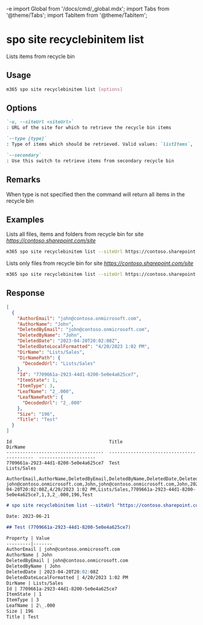-e <!-- DISCLAIMER: All secrets, passwords, and sensitive values in this document are examples only and not real credentials. -->
import Global from '/docs/cmd/_global.mdx';
import Tabs from '@theme/Tabs';
import TabItem from '@theme/TabItem';

# spo site recyclebinitem list

Lists items from recycle bin

## Usage

```sh
m365 spo site recyclebinitem list [options]
```

## Options

```md definition-list
`-u, --siteUrl <siteUrl>`
: URL of the site for which to retrieve the recycle bin items

`--type [type]`
: Type of items which should be retrieved. Valid values: `listItems`, `folders`, `files`.

`--secondary`
: Use this switch to retrieve items from secondary recycle bin
```

<Global />

## Remarks

When type is not specified then the command will return all items in the recycle bin

## Examples

Lists all files, items and folders from recycle bin for site _https://contoso.sharepoint.com/site_

```sh
m365 spo site recyclebinitem list --siteUrl https://contoso.sharepoint.com/site
```

Lists only files from recycle bin for site _https://contoso.sharepoint.com/site_

```sh
m365 spo site recyclebinitem list --siteUrl https://contoso.sharepoint.com/site --type files
```

## Response

<Tabs>
  <TabItem value="JSON">

  ```json
  [
    {
      "AuthorEmail": "john@contoso.onmicrosoft.com",
      "AuthorName": "John",
      "DeletedByEmail": "john@contoso.onmicrosoft.com",
      "DeletedByName": "John",
      "DeletedDate": "2023-04-20T20:02:08Z",
      "DeletedDateLocalFormatted": "4/20/2023 1:02 PM",
      "DirName": "Lists/Sales",
      "DirNamePath": {
        "DecodedUrl": "Lists/Sales"
      },
      "Id": "7709661a-2923-44d1-8200-5e0e4a625ce7",
      "ItemState": 1,
      "ItemType": 3,
      "LeafName": "2_.000",
      "LeafNamePath": {
        "DecodedUrl": "2_.000"
      },
      "Size": "196",
      "Title": "Test"
    }
  ]
  ```

  </TabItem>
  <TabItem value="Text">

  ```text
  Id                                    Title                                       DirName
  ------------------------------------  ------------------------------------------  ---------------------
  7709661a-2923-44d1-8200-5e0e4a625ce7  Test                                        Lists/Sales
  ```

  </TabItem>
  <TabItem value="CSV">

  ```csv
  AuthorEmail,AuthorName,DeletedByEmail,DeletedByName,DeletedDate,DeletedDateLocalFormatted,DirName,Id,ItemState,ItemType,LeafName,Size,Title
  john@contoso.onmicrosoft.com,John,john@contoso.onmicrosoft.com,John,2023-04-20T20:02:08Z,4/20/2023 1:02 PM,Lists/Sales,7709661a-2923-44d1-8200-5e0e4a625ce7,1,3,2_.000,196,Test
  ```

  </TabItem>
  <TabItem value="Markdown">

  ```md
  # spo site recyclebinitem list --siteUrl "https://contoso.sharepoint.com/"

  Date: 2023-06-21

  ## Test (7709661a-2923-44d1-8200-5e0e4a625ce7)

  Property | Value
  ---------|-------
  AuthorEmail | john@contoso.onmicrosoft.com
  AuthorName | John
  DeletedByEmail | john@contoso.onmicrosoft.com
  DeletedByName | John
  DeletedDate | 2023-04-20T20:02:08Z
  DeletedDateLocalFormatted | 4/20/2023 1:02 PM
  DirName | Lists/Sales
  Id | 7709661a-2923-44d1-8200-5e0e4a625ce7
  ItemState | 1
  ItemType | 3
  LeafName | 2\_.000
  Size | 196
  Title | Test
  ```

  </TabItem>
</Tabs>
